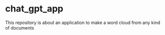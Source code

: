 # chat_gpt_app
This repository is about an application to make a word cloud from any kind of documents
